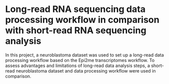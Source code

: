# Long-read RNA sequencing data processing workflow in comparison with short-read RNA sequencing analysis

In this project, a neuroblastoma dataset was used to set up a long-read data processing workflow based on the Epi2me transcriptomes workflow. To assess advantages and limitations of long-read data analysis steps, a short-read neuroblastoma dataset and data processing workflow were used in comparison.
